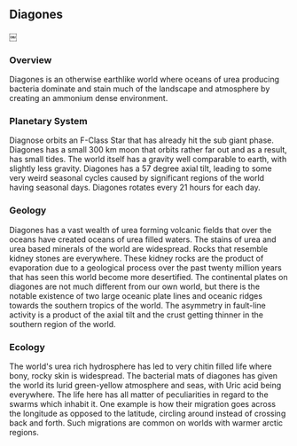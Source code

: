 ## Diagones

￼

### Overview

Diagones is an otherwise earthlike world where oceans of urea producing bacteria dominate and stain much of the landscape and atmosphere by creating an ammonium dense environment.

### Planetary System

Diagnose orbits an F-Class Star that has already hit the sub giant phase.  Diagones has a small 300 km moon that orbits rather far out and as a result, has small tides.  The world itself has a gravity well comparable to earth, with slightly less gravity.  Diagones has a 57 degree axial tilt, leading to some very weird seasonal cycles caused by significant regions of the world having seasonal days.  Diagones rotates every 21 hours for each day.

### Geology

Diagones has a vast wealth of urea forming volcanic fields that over the oceans have created oceans of urea filled waters.  The stains of urea and urea based minerals of the world are widespread.  Rocks that resemble kidney stones are everywhere.  These kidney rocks are the product of evaporation due to a geological process over the past twenty million years that has seen this world become more desertified.  The continental plates on diagones are not much different from our own world, but there is the notable existence of two large oceanic plate lines and oceanic ridges towards the southern tropics of the world.  The asymmetry in fault-line activity is a product of the axial tilt and the crust getting thinner in the southern region of the world.  

### Ecology

The world's urea rich hydrosphere has led to very chitin filled life where bony, rocky skin is widespread.  The bacterial mats of diagones has given the world its lurid green-yellow atmosphere and seas, with Uric acid being everywhere.  The life here has all matter of peculiarities in regard to the swarms which inhabit it.  One example is how their migration goes across the longitude as opposed to the latitude, circling around instead of crossing back and forth.  Such migrations are common on worlds with warmer arctic regions.
